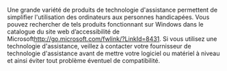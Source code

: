 <Token xmlns:xlink="http://www.w3.org/1999/xlink">Une grande variété de produits de technologie d'assistance permettent de simplifier l'utilisation des ordinateurs aux personnes handicapées. Vous pouvez rechercher de tels produits fonctionnant sur Windows dans le catalogue du <externalLink xmlns="http://ddue.schemas.microsoft.com/authoring/2003/5"><linkText>site web d’accessibilité de Microsoft</linkText><linkUri>http://go.microsoft.com/fwlink/?LinkId=8431</linkUri></externalLink>. Si vous utilisez une technologie d'assistance, veillez à contacter votre fournisseur de technologie d'assistance avant de mettre votre logiciel ou matériel à niveau et ainsi éviter tout problème éventuel de compatibilité.</Token>

<!--HONumber=Jun16_HO4-->


